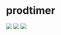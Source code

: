 # prodtimer

![](blob:https://imgur.com/5ebc1930-3b7a-435e-ae43-cb615207d917.png)
![](https://i.imgur.com/6Nt8z73.png)
![](https://i.imgur.com/0Cbazk6.png)
